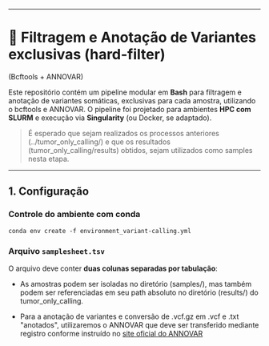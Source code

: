 ------------------------------------------------------------------------

# 🧬 Filtragem e Anotação de Variantes exclusivas (hard-filter)

(Bcftools + ANNOVAR)

Este repositório contém um pipeline modular em **Bash** para filtragem e anotação de variantes somáticas, exclusivas para cada amostra, utilizando o bcftools e ANNOVAR. O pipeline foi projetado para ambientes **HPC com SLURM** e execução via **Singularity** (ou Docker, se adaptado).

> É esperado que sejam realizados os processos anteriores (../tumor_only_calling/) e que os resultados (tumor_only_calling/results) obtidos, sejam utilizados como samples nesta etapa.

------------------------------------------------------------------------

## 1. Configuração

### Controle do ambiente com conda

```         
conda env create -f environment_variant-calling.yml
```

### Arquivo `samplesheet.tsv`

O arquivo deve conter **duas colunas separadas por tabulação**:

-   As amostras podem ser isoladas no diretório (samples/), mas também podem ser referenciadas em seu path absoluto no diretório (results/) do tumor_only_calling.

-   Para a anotação de variantes e conversão de .vcf.gz em .vcf e .txt "anotados", utilizaremos o ANNOVAR que deve ser transferido mediante registro conforme instruído no [site oficial do ANNOVAR](https://annovar.openbioinformatics.org/en/latest/user-guide/download)
